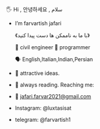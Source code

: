 🖐 Hi , 안녕하세요 , سلام
- I’m farvartish jafari

   《با ما به ناممکن ها دست پیدا کنید》

  🏅 civil engineer
  🏅 programmer 

  🗣 English,Italian,Indian,Persian 
- 👀 attractive ideas.
- 🌱 always reading.
    Reaching me:
- 📧 jafari.farvar2021@gmail.com
- Instagram: @luxtasisat
- telegram: @farvartish1
<!---
farvartish1/farvartish1 is a ✨ special ✨ repository because its `README.md` (this file) appears on your GitHub profile.
You can click the Preview link to take a look at your changes.
--->
